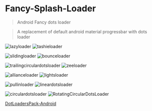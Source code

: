 # Fancy-Splash-Loader

> Android Fancy dots loader

> A replacement of default android material progressbar with dots loader

![lazyloader](https://github.com/VimalPatel14/Fancy-Splash-Loader/blob/master/sc/1.gif)      ![tashieloader](https://github.com/VimalPatel14/Fancy-Splash-Loader/blob/master/sc/2.gif)

![slidingloader](https://github.com/VimalPatel14/Fancy-Splash-Loader/blob/master/sc/3.gif)      ![bounceloader](https://github.com/VimalPatel14/Fancy-Splash-Loader/blob/master/sc/4.gif)

![trailingcirculardotsloader](https://github.com/VimalPatel14/Fancy-Splash-Loader/blob/master/sc/5.gif)      ![zeeloader](https://github.com/VimalPatel14/Fancy-Splash-Loader/blob/master/sc/6.gif)

![allianceloader](https://github.com/VimalPatel14/Fancy-Splash-Loader/blob/master/sc/7.gif)      ![lightsloader](https://github.com/VimalPatel14/Fancy-Splash-Loader/blob/master/sc/8.gif)

![pullinloader](https://github.com/VimalPatel14/Fancy-Splash-Loader/blob/master/sc/9.gif)     ![lineardotsloader](https://github.com/VimalPatel14/Fancy-Splash-Loader/blob/master/sc/10.gif)

![circulardotsloader](https://github.com/VimalPatel14/Fancy-Splash-Loader/blob/master/sc/11.gif)    ![RotatingCircularDotsLoader](https://github.com/VimalPatel14/Fancy-Splash-Loader/blob/master/sc/12.gif)

[DotLoadersPack-Android](https://github.com/agrawalsuneet/DotLoadersPack-Android)
